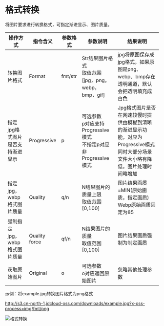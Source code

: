 # 格式转换

将图片要求进行转换格式，可指定渐进显示、图片质量。

|操作方式|指令含义|参数格式|参数说明|结果说明|
|-|-|-|-|-|
|转换图片格式|Format|fmt/str|Str结果图片格式<br>取值范围[jpg，png，webp，bmp，gif]|jpg将原图保存成jpg格式，如果原图是png、webp、bmp存在透明通道，默认会把透明填充成白色|
|指定jpg格式图片是否支持渐进显示|Progressive|p|可选参数<br>p对应支持Progressive模式<br>不指定p对应非Progressive模式|Jpg格式图片是否在网速较慢时提供由模糊到清晰的渐进显示功能，对应为Progressive模式<br>同时大部分场景文件大小略有降低，图片处理时间略增加|
|指定jpg，webp格式图片质量|Quality|q/n|N结果图片的质量上限<br>取值范围[0,100]|图片结果画质=MIN(原始画质，指定画质)<br>Webp原始画质固定为85|
|强制指定jpg，webp格式图片质量|Quality force|qf/n|N结果图片的质量<br>取值范围[0,100]|图片结果画质强制为制定画质|
|获取原始图片|Original|o|可选参数<br>o对应返回原始图片|忽略其他处理参数|

示例：将example.jpg转换图片格式为png格式

http://s3.cn-north-1.jdcloud-oss.com/downloads/example.jpg?x-oss-process=img/fmt/png

![格式转换](https://github.com/jdcloudcom/cn/blob/edit/image/Object-Storage-Service/OSS-061.png)
